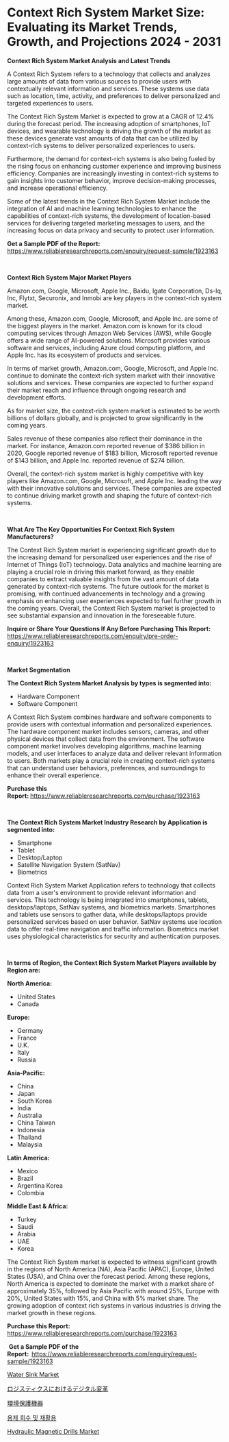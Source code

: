 <p><h1>Context Rich System Market Size: Evaluating its Market Trends, Growth, and Projections 2024 - 2031</h1></p><p><strong>Context Rich System Market Analysis and Latest Trends</strong></p>
<p><p>A Context Rich System refers to a technology that collects and analyzes large amounts of data from various sources to provide users with contextually relevant information and services. These systems use data such as location, time, activity, and preferences to deliver personalized and targeted experiences to users.</p><p>The Context Rich System Market is expected to grow at a CAGR of 12.4% during the forecast period. The increasing adoption of smartphones, IoT devices, and wearable technology is driving the growth of the market as these devices generate vast amounts of data that can be utilized by context-rich systems to deliver personalized experiences to users. </p><p>Furthermore, the demand for context-rich systems is also being fueled by the rising focus on enhancing customer experience and improving business efficiency. Companies are increasingly investing in context-rich systems to gain insights into customer behavior, improve decision-making processes, and increase operational efficiency.</p><p>Some of the latest trends in the Context Rich System Market include the integration of AI and machine learning technologies to enhance the capabilities of context-rich systems, the development of location-based services for delivering targeted marketing messages to users, and the increasing focus on data privacy and security to protect user information.</p></p>
<p><strong>Get a Sample PDF of the Report:&nbsp;</strong> <a href="https://www.reliableresearchreports.com/enquiry/request-sample/1923163">https://www.reliableresearchreports.com/enquiry/request-sample/1923163</a></p>
<p>&nbsp;</p>
<p><strong>Context Rich System Major Market Players</strong></p>
<p><p>Amazon.com, Google, Microsoft, Apple Inc., Baidu, Igate Corporation, Ds-Iq, Inc, Flytxt, Securonix, and Inmobi are key players in the context-rich system market. </p><p>Among these, Amazon.com, Google, Microsoft, and Apple Inc. are some of the biggest players in the market. Amazon.com is known for its cloud computing services through Amazon Web Services (AWS), while Google offers a wide range of AI-powered solutions. Microsoft provides various software and services, including Azure cloud computing platform, and Apple Inc. has its ecosystem of products and services.</p><p>In terms of market growth, Amazon.com, Google, Microsoft, and Apple Inc. continue to dominate the context-rich system market with their innovative solutions and services. These companies are expected to further expand their market reach and influence through ongoing research and development efforts.</p><p>As for market size, the context-rich system market is estimated to be worth billions of dollars globally, and is projected to grow significantly in the coming years. </p><p>Sales revenue of these companies also reflect their dominance in the market. For instance, Amazon.com reported revenue of $386 billion in 2020, Google reported revenue of $183 billion, Microsoft reported revenue of $143 billion, and Apple Inc. reported revenue of $274 billion.</p><p>Overall, the context-rich system market is highly competitive with key players like Amazon.com, Google, Microsoft, and Apple Inc. leading the way with their innovative solutions and services. These companies are expected to continue driving market growth and shaping the future of context-rich systems.</p></p>
<p>&nbsp;</p>
<p><strong>What Are The Key Opportunities For Context Rich System Manufacturers?</strong></p>
<p><p>The Context Rich System market is experiencing significant growth due to the increasing demand for personalized user experiences and the rise of Internet of Things (IoT) technology. Data analytics and machine learning are playing a crucial role in driving this market forward, as they enable companies to extract valuable insights from the vast amount of data generated by context-rich systems. The future outlook for the market is promising, with continued advancements in technology and a growing emphasis on enhancing user experiences expected to fuel further growth in the coming years. Overall, the Context Rich System market is projected to see substantial expansion and innovation in the foreseeable future.</p></p>
<p><strong>Inquire or Share Your Questions If Any Before Purchasing This Report:</strong> <a href="https://www.reliableresearchreports.com/enquiry/pre-order-enquiry/1923163">https://www.reliableresearchreports.com/enquiry/pre-order-enquiry/1923163</a></p>
<p>&nbsp;</p>
<p><strong>Market Segmentation</strong></p>
<p><strong>The Context Rich System Market Analysis by types is segmented into:</strong></p>
<p><ul><li>Hardware Component</li><li>Software Component</li></ul></p>
<p><p>A Context Rich System combines hardware and software components to provide users with contextual information and personalized experiences. The hardware component market includes sensors, cameras, and other physical devices that collect data from the environment. The software component market involves developing algorithms, machine learning models, and user interfaces to analyze data and deliver relevant information to users. Both markets play a crucial role in creating context-rich systems that can understand user behaviors, preferences, and surroundings to enhance their overall experience.</p></p>
<p><strong>Purchase this Report:&nbsp;</strong><a href="https://www.reliableresearchreports.com/purchase/1923163">https://www.reliableresearchreports.com/purchase/1923163</a></p>
<p>&nbsp;</p>
<p><strong>The Context Rich System Market Industry Research by Application is segmented into:</strong></p>
<p><ul><li>Smartphone</li><li>Tablet</li><li>Desktop/Laptop</li><li>Satellite Navigation System (SatNav)</li><li>Biometrics</li></ul></p>
<p><p>Context Rich System Market Application refers to technology that collects data from a user's environment to provide relevant information and services. This technology is being integrated into smartphones, tablets, desktops/laptops, SatNav systems, and biometrics markets. Smartphones and tablets use sensors to gather data, while desktops/laptops provide personalized services based on user behavior. SatNav systems use location data to offer real-time navigation and traffic information. Biometrics market uses physiological characteristics for security and authentication purposes.</p></p>
<p>&nbsp;</p>
<p><strong>In terms of Region, the Context Rich System Market Players available by Region are:</strong></p>
<p>
    <p> <strong> North America: </strong>
        <ul>
            <li>United States</li>
            <li>Canada</li>
        </ul>
        </p> 
    <p> <strong> Europe: </strong>
        <ul>
            <li>Germany</li>
            <li>France</li>
            <li>U.K.</li>
            <li>Italy</li>
            <li>Russia</li>
        </ul>
        </p> 
    <p> <strong> Asia-Pacific: </strong>
        <ul>
            <li>China</li>
            <li>Japan</li>
            <li>South Korea</li>
            <li>India</li>
            <li>Australia</li>
            <li>China Taiwan</li>
            <li>Indonesia</li>
            <li>Thailand</li>
            <li>Malaysia</li>
        </ul>
        </p> 
    <p> <strong> Latin America: </strong>
        <ul>
            <li>Mexico</li>
            <li>Brazil</li>
            <li>Argentina Korea</li>
            <li>Colombia</li>
        </ul>
        </p> 
    <p> <strong> Middle East & Africa: </strong>
        <ul>
            <li>Turkey</li>
            <li>Saudi</li>
            <li>Arabia</li>
            <li>UAE</li>
            <li>Korea</li>
        </ul>
    </p>
    </p>
<p><p>The Context Rich System market is expected to witness significant growth in the regions of North America (NA), Asia Pacific (APAC), Europe, United States (USA), and China over the forecast period. Among these regions, North America is expected to dominate the market with a market share of approximately 35%, followed by Asia Pacific with around 25%, Europe with 20%, United States with 15%, and China with 5% market share. The growing adoption of context rich systems in various industries is driving the market growth in these regions.</p></p>
<p><strong>Purchase this Report: </strong><a href="https://www.reliableresearchreports.com/purchase/1923163">https://www.reliableresearchreports.com/purchase/1923163</a></p>
<p>&nbsp;<strong>Get a Sample PDF of the Report:&nbsp;&nbsp;</strong><a href="https://www.reliableresearchreports.com/enquiry/request-sample/1923163">https://www.reliableresearchreports.com/enquiry/request-sample/1923163</a></p>
<p><strong></strong></p>
<p><p><a href="https://view.publitas.com/reportprime-1/water-sink-market-size-reflecting-a-forecast-till-2031-market-by-type-by-application-and-by-geography/">Water Sink Market</a></p><p><a href="https://github.com/adcxff01450218/Market-Research-Report-List-1/blob/main/8392407184468.md">ロジスティクスにおけるデジタル変革</a></p><p><a href="https://medium.com/@aliciahaley1989/%E7%92%B0%E5%A2%83%E4%BF%9D%E8%AD%B7%E6%A9%9F%E5%99%A8%E5%B8%82%E5%A0%B4%E3%81%AE%E6%B4%9E%E5%AF%9F-%E5%B8%82%E5%A0%B4%E5%8B%95%E5%90%91-%E6%88%90%E9%95%B7-2024%E5%B9%B4%E3%81%8B%E3%82%892031%E5%B9%B4%E3%81%BE%E3%81%A7%E3%81%AE%E4%BA%88%E6%B8%AC-acf8d25463db">環境保護機器</a></p><p><a href="https://github.com/trmesnao7959541/Market-Research-Report-List-1/blob/main/2507868184492.md">용제 회수 및 재활용</a></p><p><a href="https://issuu.com/reportprime-2/docs/hydraulic-magnetic-drills-market-size-2030.pptx">Hydraulic Magnetic Drills Market</a></p></p>